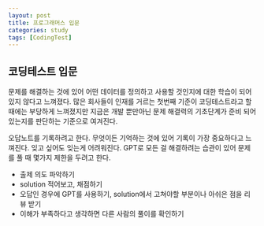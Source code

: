 ```yaml
---
layout: post
title: 프로그래머스 입문
categories: study
tags: [CodingTest]
---
```

## 코딩테스트 입문

문제를 해결하는 것에 있어 어떤 데이터를 정의하고 사용할 것인지에 대한 학습이 되어있지 않다고 느껴졌다.
많은 회사들이 인재를 거르는 첫번째 기준이 코딩테스트라고 할 때에는 부당하게 느껴졌지만
지금은 개발 뿐만아닌 문제 해결력의 기초단계가 준비 되어있는지를 판단하는 기준으로 여겨진다.

오답노트를 기록하려고 한다.
무엇이든 기억하는 것에 있어 기록이 가장 중요하다고 느껴진다. 잊고 싶어도 잊는게 어려워진다.
GPT로 모든 걸 해결하려는 습관이 있어 문제를 풀 때 몇가지 제한을 두려고 한다.

- 출제 의도 파악하기
- solution 적어보고, 채점하기
- 오답인 경우에 GPT를 사용하기, solution에서 고쳐야할 부분이나 아쉬은 점을 리뷰 받기
- 이해가 부족하다고 생각하면 다른 사람의 풀이를 확인하기
